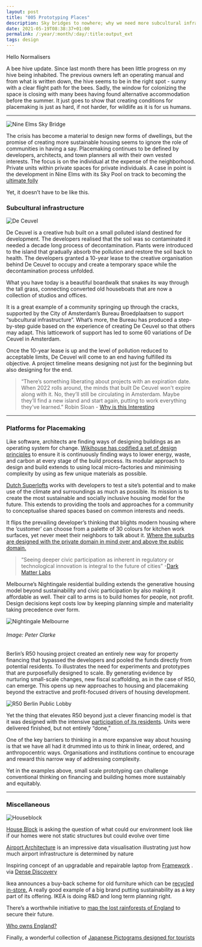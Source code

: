 ```yaml
---
layout: post
title: "005 Prototyping Places"
description: Sky bridges to nowhere; why we need more subcultural infrastructures; and new operating systems for placemaking
date: 2021-05-19T08:38:37+01:00
permalink: /:year/:month/:day/:title:output_ext
tags: design
---
```


Hello Normalisers 

A bee hive update. Since last month there has been little progress on my hive being inhabited. The previous owners left an operating manual and from what is written down, the hive seems to be in the right spot - sunny with a clear flight path for the bees. Sadly, the window for colonizing the space is closing with many bees having found alternative accommodation before the summer. It just goes to show that creating conditions for placemaking is just as hard, if not harder, for wildlife as it is for us humans. 

- - - -

![Nine Elms Sky Bridge](/assets//img/NineElms.png)

The crisis has become a material to design new forms of dwellings, but the promise of creating more sustainable housing seems to ignore the role of communities in having a say. Placemaking continues to be defined by developers, architects, and town planners all with their own vested interests. The focus is on the individual at the expense of the neighborhood. Private units within private spaces for private individuals. A case in point is the development in Nine Elms with its Sky Pool on track to becoming the [ultimate folly](https://www.theguardian.com/artanddesign/2021/feb/02/penthouses-poor-doors-nine-elms-battersea-london-luxury-housing-development)

Yet, it doesn’t have to be like this. 

### Subcultural infrastructure

![De Ceuvel](/assets/img/deceuvel.jpg)

De Ceuvel is a creative hub built on a small polluted island destined for development. The developers realised that the soil was so contaminated it needed a decade long process of decontamination. Plants were introduced to the island that gradually absorb the pollution and restore the soil back to health. The developers granted a 10-year lease to the creative organisation behind De Ceuvel to occupy and create a temporary space while the decontamination process unfolded.

What you have today is a beautiful boardwalk that snakes its way through the tall grass, connecting converted old houseboats that are now a collection of studios and offices.

It is a great example of a community springing up through the cracks, supported by the City of Amsterdam’s Bureau Broedplaatsen to support “subcultural infrastructure”. What’s more, the Bureau has produced a step-by-step guide based on the experience of creating De Ceuvel so that others may adapt. This latticework of support has led to some 60 variations of De Ceuvel in Amsterdam.

Once the 10-year lease is up and the level of pollution reduced to acceptable limits, De Ceuvel will come to an end having fulfilled its objective. A project timeline means designing not just for the beginning but also designing for the end. 

>“There’s something liberating about projects with an expiration date. When 2022 rolls around, the minds that built De Ceuvel won't expire along with it. No, they’ll still be circulating in Amsterdam. Maybe they’ll find a new island and start again, putting to work everything they've learned.” Robin Sloan - [Why is this Interesting](https://whyisthisinteresting.substack.com/p/why-is-this-interesting-the-breeding)
 
 - - - - 

### Platforms for Placemaking

Like software, architects are finding ways of designing buildings as an operating system for change. [Wikihouse has codified a set of design principles](https://www.wikihouse.cc/Design-principles) to ensure it is continuously finding ways to lower energy, waste, and carbon at every stage of the build process. Its modular approach to design and build extends to using local micro-factories and minimising complexity by using as few unique materials as possible.

[Dutch Superlofts](https://superlofts.co/) works with developers to test a site’s potential and to make use of the climate and surroundings as much as possible. Its mission is to create the most sustainable and socially inclusive housing model for the future. This extends to providing the tools and approaches for a community to conceptualise shared spaces based on common interests and needs. 


It flips the prevailing developer’s thinking that blights modern housing where the ‘customer’ can choose from a palette of 30 colours for kitchen work surfaces, yet never meet their neighbors to talk about it. [Where the suburbs are designed with the private domain in mind over and above the public domain.](https://assemblepapers.com.au/2021/02/03/back-to-the-burbs/) 


>“Seeing deeper civic participation as inherent in regulatory or technological innovation is integral to the future of cities” -[Dark Matter Labs](https://provocations.darkmatterlabs.org/accelerating-city-transitions-3baadbfdcd68)

Melbourne’s Nightingale residential building extends the generative housing model beyond sustainability and civic participation by also making it affordable as well. Their call to arms is to build homes for people, not profit. Design decisions kept costs low by keeping planning simple and materiality taking precedence over form.  

![Nightingale Melbourne](/assets/img/Nightingale1.png) 
###### Image: Peter Clarke

Berlin’s R50 housing project created an entirely new way for property financing that bypassed the developers and pooled the funds directly from potential residents. To illustrates the need for experiments and prototypes that are purposefully designed to scale. By generating evidence by nurturing small-scale changes, new fiscal scaffolding, as in the case of R50, can emerge. This opens up new approaches to housing and placemaking beyond the extractive and profit-focused drivers of housing development.

![R50 Berlin Public Lobby](/assets/img/R50_Berlin_Housing.jpg)

 Yet the thing that elevates R50 beyond just a clever financing model is that it was designed with the intensive [participation of its residents](https://www.metropolismag.com/architecture/residential-architecture/dont-call-it-a-commune-inside-berlin-radical-cohousing-project/). Units were delivered finished, but not entirely “done,”

One of the key barriers to thinking in a more expansive way about housing is that we have all had it drummed into us to think in linear, ordered, and anthropocentric ways. Organisations and institutions continue to encourage and reward this narrow way of addressing complexity. 

Yet in the examples above, small scale prototyping can challenge conventional thinking on financing and building homes more sustainably and equitably.

- - - - -
### Miscellaneous

![Houseblock](/assets/img/houseblock.jpg) 

[House Block](https://automatedarchitecture.io/hackney) is asking the question of what could our environment look like if our homes were not static structures but could evolve over time

[Airport Architecture](https://trailsofwind.figures.cc/ ) is an impressive data visualisation illustrating just how much airport infrastructure is determined by nature 

Inspiring concept of an upgradable and repairable laptop from [Framework](https://frame.work/?utm_source=densediscovery&utm_medium=email&utm_campaign=newsletter-issue-128) . via [Dense Discovery](https://www.densediscovery.com)

Ikea announces a buy-back scheme for old furniture which can be [recycled in-store.](https://www.bbc.co.uk/news/business-56981636) A really good example of a big brand putting sustainability as a key part of its offering. IKEA is doing R&D and long term planning right. 

There’s a worthwhile initiative to [map the lost rainforests of England](https://lostrainforestsofengland.org/2021/03/16/mapping-the-lost-rainforests-of-england/) to secure their future. 

[Who owns England?](https://whoownsengland.org)

Finally, a wonderful collection of [Japanese Pictograms designed for tourists](https://experience-japan.info/en/?)
